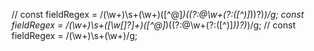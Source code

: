  // const fieldRegex = /(\w+)\s+(\w+)([^@]*)((?:@\w+(?:\([^)]*\))?)*)/g;
        const fieldRegex = /(\w+)\s+([\w\[\]?]+)([^@]*)((?:@\w+(?:\([^)]*\))?)*)/g;
        // const fieldRegex = /(\w+)\s+(\w+)/g;